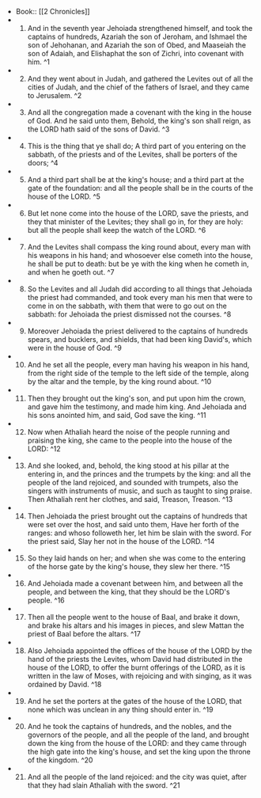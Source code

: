 - Book:: [[2 Chronicles]]
- 1. And in the seventh year Jehoiada strengthened himself, and took the captains of hundreds, Azariah the son of Jeroham, and Ishmael the son of Jehohanan, and Azariah the son of Obed, and Maaseiah the son of Adaiah, and Elishaphat the son of Zichri, into covenant with him. ^1
- 2. And they went about in Judah, and gathered the Levites out of all the cities of Judah, and the chief of the fathers of Israel, and they came to Jerusalem. ^2
- 3. And all the congregation made a covenant with the king in the house of God. And he said unto them, Behold, the king's son shall reign, as the LORD hath said of the sons of David. ^3
- 4. This is the thing that ye shall do; A third part of you entering on the sabbath, of the priests and of the Levites, shall be porters of the doors; ^4
- 5. And a third part shall be at the king's house; and a third part at the gate of the foundation: and all the people shall be in the courts of the house of the LORD. ^5
- 6. But let none come into the house of the LORD, save the priests, and they that minister of the Levites; they shall go in, for they are holy: but all the people shall keep the watch of the LORD. ^6
- 7. And the Levites shall compass the king round about, every man with his weapons in his hand; and whosoever else cometh into the house, he shall be put to death: but be ye with the king when he cometh in, and when he goeth out. ^7
- 8. So the Levites and all Judah did according to all things that Jehoiada the priest had commanded, and took every man his men that were to come in on the sabbath, with them that were to go out on the sabbath: for Jehoiada the priest dismissed not the courses. ^8
- 9. Moreover Jehoiada the priest delivered to the captains of hundreds spears, and bucklers, and shields, that had been king David's, which were in the house of God. ^9
- 10. And he set all the people, every man having his weapon in his hand, from the right side of the temple to the left side of the temple, along by the altar and the temple, by the king round about. ^10
- 11. Then they brought out the king's son, and put upon him the crown, and gave him the testimony, and made him king. And Jehoiada and his sons anointed him, and said, God save the king. ^11
- 12. Now when Athaliah heard the noise of the people running and praising the king, she came to the people into the house of the LORD: ^12
- 13. And she looked, and, behold, the king stood at his pillar at the entering in, and the princes and the trumpets by the king: and all the people of the land rejoiced, and sounded with trumpets, also the singers with instruments of music, and such as taught to sing praise. Then Athaliah rent her clothes, and said, Treason, Treason. ^13
- 14. Then Jehoiada the priest brought out the captains of hundreds that were set over the host, and said unto them, Have her forth of the ranges: and whoso followeth her, let him be slain with the sword. For the priest said, Slay her not in the house of the LORD. ^14
- 15. So they laid hands on her; and when she was come to the entering of the horse gate by the king's house, they slew her there. ^15
- 16. And Jehoiada made a covenant between him, and between all the people, and between the king, that they should be the LORD's people. ^16
- 17. Then all the people went to the house of Baal, and brake it down, and brake his altars and his images in pieces, and slew Mattan the priest of Baal before the altars. ^17
- 18. Also Jehoiada appointed the offices of the house of the LORD by the hand of the priests the Levites, whom David had distributed in the house of the LORD, to offer the burnt offerings of the LORD, as it is written in the law of Moses, with rejoicing and with singing, as it was ordained by David. ^18
- 19. And he set the porters at the gates of the house of the LORD, that none which was unclean in any thing should enter in. ^19
- 20. And he took the captains of hundreds, and the nobles, and the governors of the people, and all the people of the land, and brought down the king from the house of the LORD: and they came through the high gate into the king's house, and set the king upon the throne of the kingdom. ^20
- 21. And all the people of the land rejoiced: and the city was quiet, after that they had slain Athaliah with the sword. ^21
